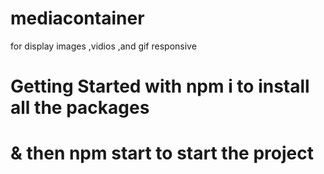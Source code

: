 # mediacontainer
for display images ,vidios ,and gif responsive

# Getting Started with npm i to install all the packages 

# & then npm start to start the project

